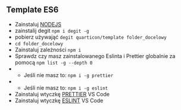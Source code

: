 ## Template ES6
- Zainstaluj [NODEJS](https://nodejs.org/en/)
- zainstalij degit `npm i degit -g`
- pobierz używająć `degit quarticon/template folder_docelowy`
- `cd folder_docelowy`
- Zainstaluj zależności `npm i`
- Sprawdz czy masz zainstalowanego Eslinta i Prettier globalnie za pomocą `npm list -g --depth 0`
- * Jeśli nie masz to: `npm i -g prettier`
- * Jeśli nie masz to: `npm i -g eslint`
- Zainstaluj wtyczkę [PRETTIER](https://marketplace.visualstudio.com/items?itemName=esbenp.prettier-vscode) VS Code
- Zainstaluj wtyczkę [ESLINT](https://marketplace.visualstudio.com/items?itemName=dbaeumer.vscode-eslint) VS Code
